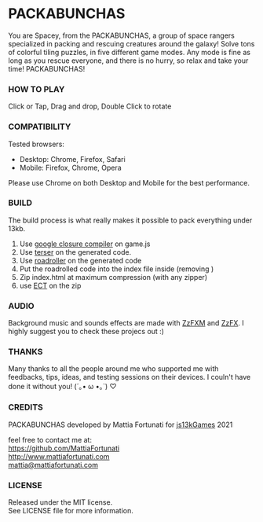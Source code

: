 # PACKABUNCHAS
You are Spacey, from the PACKABUNCHAS, a group of space rangers specialized in packing and rescuing creatures around the galaxy!
Solve tons of colorful tiling puzzles, in five different game modes. 
Any mode is fine as long as you rescue everyone, and there is no hurry, so relax and take your time!
PACKABUNCHAS!


### HOW TO PLAY
Click or Tap, Drag and drop, Double Click to rotate

### COMPATIBILITY
Tested browsers:  
- Desktop: Chrome, Firefox, Safari
- Mobile: Firefox, Chrome, Opera 

Please use Chrome on both Desktop and Mobile for the best performance.

### BUILD
The build process is what really makes it possible to pack everything under 13kb.

1) Use [google closure compiler](https://developers.google.com/closure/compiler) on game.js
2) Use [terser](https://github.com/terser/terser) on the generated code.
3) Use [roadroller](https://lifthrasiir.github.io/roadroller/) on the generated code
4) Put the roadrolled code into the index file inside <script></script> (removing <script src = "game.js"></script>)
5) Zip index.html at maximum compression (with any zipper)
6) use [ECT](https://github.com/fhanau/Efficient-Compression-Tool/releases/tag/v0.8.3) on the zip

### AUDIO
Background music and sounds effects are made with [ZzFXM](https://github.com/keithclark/ZzFXM) and [ZzFX](https://github.com/KilledByAPixel/ZzFX).
I highly suggest you to check these projecs out :)

### THANKS
Many thanks to all the people around me who supported me with feedbacks, tips, ideas, and testing sessions on their devices.
I couln't have done it without you! (´｡• ω •｡`) ♡


### CREDITS

PACKABUNCHAS
developed by Mattia Fortunati
for [js13kGames](https://js13kgames.com/) 2021

feel free to contact me at:  
https://github.com/MattiaFortunati  
http://www.mattiafortunati.com  
mattia@mattiafortunati.com

### LICENSE
Released under the MIT license.     
See LICENSE file for more information.